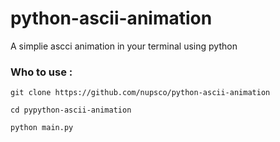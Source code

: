 # python-ascii-animation
A simplie ascci animation in your terminal using python 

### Who to use :

```
git clone https://github.com/nupsco/python-ascii-animation

cd pypython-ascii-animation 

python main.py
```
